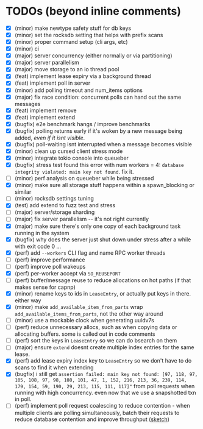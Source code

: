 # TODOs (beyond inline comments)

- [X] (minor) make newtype safety stuff for db keys
- [X] (minor) set the rocksdb setting that helps with prefix scans
- [X] (minor) proper command setup (cli args, etc)
- [X] (minor) ci
- [X] (major) server concurrency (either normally or via partitioning)
- [X] (major) server parallelism
- [X] (major) move storage to an io thread pool
- [X] (feat) implement lease expiry via a background thread
- [X] (feat) implement poll in server
- [X] (minor) add polling timeout and num_items options
- [X] (major) fix race condition: concurrent polls can hand out the same messages
- [X] (feat) implement remove
- [X] (feat) implement extend
- [X] (bugfix) e2e benchmark hangs / improve benchmarks
- [X] (bugfix) polling returns early if it's woken by a new message being added, *even if it isnt visible*.
- [X] (bugfix) poll-waiting isnt interrupted when a message becomes visible
- [X] (minor) clean up cursed client stress mode
- [X] (minor) integrate tokio console into queueber
- [X] (bugfix) stress test found this error with num workers = 4: `database integrity violated: main key not found`. fix it.
- [ ] (minor) perf analysis on queueber while being stressed
- [X] (minor) make sure all storage stuff happens within a spawn_blocking or similar
- [ ] (minor) rocksdb settings tuning
- [X] (test) add extend to fuzz test and stress
- [ ] (major) server/storage sharding
- [ ] (major) fix server parallelism -- it's not right currently
- [X] (major) make sure there's only one copy of each background task running in the system
- [X] (bugfix) why does the server just shut down under stress after a while with exit code 0 ...
- [X] (perf) add `--workers` CLI flag and name RPC worker threads
- [ ] (perf) improve performance
- [ ] (perf) improve poll wakeups
- [X] (perf) per-worker accept via `SO_REUSEPORT`
- [ ] (perf) buffer/message reuse to reduce allocations on hot paths (if that makes sense for capnp)
- [X] (minor) rename keys to ids in `LeaseEntry`, or actually put keys in there. either way
- [X] (minor) make `add_available_item_from_parts` wrap `add_available_items_from_parts`, not the other way around
- [ ] (minor) use a mockable clock when generating uuidv7s
- [ ] (perf) reduce unnecessary allocs, such as when copying data or allocating buffers. some is called out in code comments
- [ ] (perf) sort the keys in `LeaseEntry` so we can do bsearch on them
- [ ] (major) ensure `extend` doesnt create multiple index entries for the same lease.
- [X] (perf) add lease expiry index key to `LeaseEntry` so we don't have to do scans to find it when extending
- [X] (bugfix) i still get `assertion failed: main key not found: [97, 118, 97, 105, 108, 97, 98, 108, 101, 47, 1, 152, 216, 213, 36, 239, 114, 179, 154, 59, 190, 29, 213, 115, 111, 117]"` from poll requests when running with high concurrency. even now that we use a snapshotted txn in poll.
- [ ] (perf) implement poll request coalescing to reduce contention - when multiple clients are polling simultaneously, batch their requests to reduce database contention and improve throughput ([sketch](docs/poll_coalescing_sketch.md))
